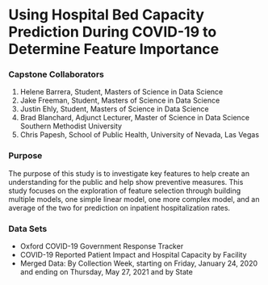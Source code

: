 # Using Hospital Bed Capacity Prediction During COVID-19 to Determine Feature Importance

### Capstone Collaborators
1. Helene Barrera, Student, Masters of Science in Data Science
2. Jake Freeman, Student, Masters of Science in Data Science
3. Justin Ehly, Student, Masters of Science in Data Science
4. Brad Blanchard, Adjunct Lecturer, Master of Science in Data Science Southern Methodist University
5. Chris Papesh, School of Public Health, University of Nevada, Las Vegas


### Purpose
The purpose of this study is to investigate  key features to help create an understanding for the public and help show preventive measures. This study focuses on the exploration of feature selection through building multiple models, one simple linear model, one more complex model, and an average of the two for prediction on inpatient hospitalization rates.

### Data Sets
* Oxford COVID-19 Government Response Tracker
* COVID-19 Reported Patient Impact and Hospital Capacity by Facility
* Merged Data: By Collection Week, starting on Friday, January 24, 2020 and ending on Thursday, May 27, 2021 and by State

